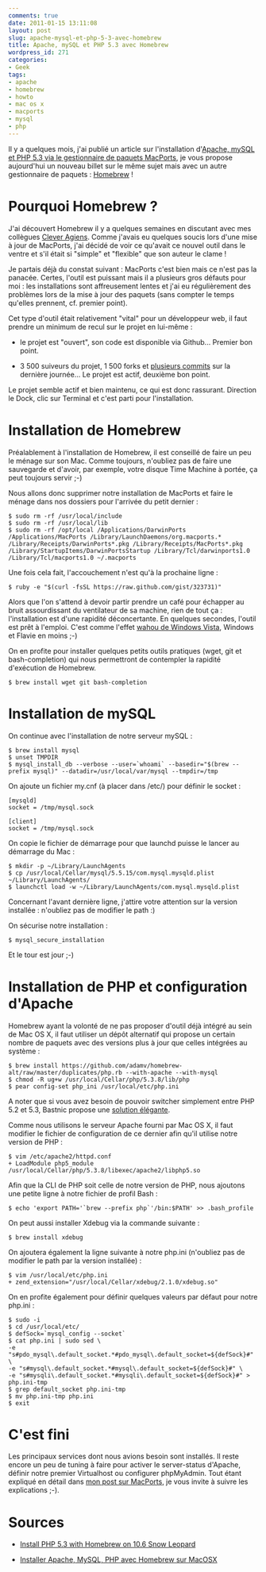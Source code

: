 ```yaml
---
comments: true
date: 2011-01-15 13:11:08
layout: post
slug: apache-mysql-et-php-5-3-avec-homebrew
title: Apache, mySQL et PHP 5.3 avec Homebrew
wordpress_id: 271
categories:
- Geek
tags:
- apache
- homebrew
- howto
- mac os x
- macports
- mysql
- php
---
```


Il y a quelques mois, j'ai publié un article sur l'installation d'[Apache, mySQL et PHP 5.3 via le gestionnaire de paquets MacPorts](http://www.vincentlemaire.com/apache-mysql-et-php-5-3-avec-macports), je vous propose aujourd'hui un nouveau billet sur le même sujet mais avec un autre gestionnaire de paquets : [Homebrew](http://mxcl.github.com/homebrew/) !


# Pourquoi Homebrew ?


J'ai découvert Homebrew il y a quelques semaines en discutant avec mes collègues [Clever Agiens](http://www.clever-age.com). Comme j'avais eu quelques soucis lors d'une mise à jour de MacPorts, j'ai décidé de voir ce qu'avait ce nouvel outil dans le ventre et s'il était si "simple" et "flexible" que son auteur le clame !

Je partais déjà du constat suivant : MacPorts c'est bien mais ce n'est pas la panacée. Certes, l'outil est puissant mais il a plusieurs gros défauts pour moi : les installations sont affreusement lentes et j'ai eu régulièrement des problèmes lors de la mise à jour des paquets (sans compter le temps qu'elles prennent, cf. premier point).

Cet type d'outil était relativement "vital" pour un développeur web, il faut prendre un minimum de recul sur le projet en lui-même :



	
  * le projet est "ouvert", son code est disponible via Github... Premier bon point.

	
  * 3 500 suiveurs du projet, 1 500 forks et [plusieurs commits](https://github.com/mxcl/homebrew/commits/master) sur la dernière journée... Le projet est actif, deuxième bon point.


Le projet semble actif et bien maintenu, ce qui est donc rassurant. Direction le Dock, clic sur Terminal et c'est parti pour l'installation.


# Installation de Homebrew


Préalablement à l'installation de Homebrew, il est conseillé de faire un peu le ménage sur son Mac. Comme toujours, n'oubliez pas de faire une sauvegarde et d'avoir, par exemple, votre disque Time Machine à portée, ça peut toujours servir ;-)

Nous allons donc supprimer notre installation de MacPorts et faire le ménage dans nos dossiers pour l'arrivée du petit dernier :

    
    $ sudo rm -rf /usr/local/include
    $ sudo rm -rf /usr/local/lib
    $ sudo rm -rf /opt/local /Applications/DarwinPorts /Applications/MacPorts /Library/LaunchDaemons/org.macports.* /Library/Receipts/DarwinPorts*.pkg /Library/Receipts/MacPorts*.pkg /Library/StartupItems/DarwinPortsStartup /Library/Tcl/darwinports1.0 /Library/Tcl/macports1.0 ~/.macports


Une fois cela fait, l'accouchement n'est qu'à la prochaine ligne :

    
    $ ruby -e "$(curl -fsSL https://raw.github.com/gist/323731)"


Alors que l'on s'attend à devoir partir prendre un café pour échapper au bruit assourdissant du ventilateur de sa machine, rien de tout ça : l'installation est d'une rapidité déconcertante. En quelques secondes, l'outil est prêt à l'emploi. C'est comme l'effet [wahou de Windows Vista](http://www.youtube.com/watch?v=9RFXoupKDko), Windows et Flavie en moins ;-)

On en profite pour installer quelques petits outils pratiques (wget, git et bash-completion) qui nous permettront de contempler la rapidité d'exécution de Homebrew.

    
    $ brew install wget git bash-completion




# Installation de mySQL


On continue avec l'installation de notre serveur mySQL :

    
    $ brew install mysql
    $ unset TMPDIR
    $ mysql_install_db --verbose --user=`whoami` --basedir="$(brew --prefix mysql)" --datadir=/usr/local/var/mysql --tmpdir=/tmp


On ajoute un fichier my.cnf (à placer dans /etc/) pour définir le socket :

    
    [mysqld]
    socket = /tmp/mysql.sock
    
    [client]
    socket = /tmp/mysql.sock


On copie le fichier de démarrage pour que launchd puisse le lancer au démarrage du Mac :

    
    $ mkdir -p ~/Library/LaunchAgents
    $ cp /usr/local/Cellar/mysql/5.5.15/com.mysql.mysqld.plist ~/Library/LaunchAgents/
    $ launchctl load -w ~/Library/LaunchAgents/com.mysql.mysqld.plist


Concernant l'avant dernière ligne, j'attire votre attention sur la version installée : n'oubliez pas de modifier le path :)

On sécurise notre installation :

    
    $ mysql_secure_installation


Et le tour est jour ;-)


# Installation de PHP et configuration d'Apache


Homebrew ayant la volonté de ne pas proposer d'outil déjà intégré au sein de Mac OS X, il faut utiliser un dépôt alternatif qui propose un certain nombre de paquets avec des versions plus à jour que celles intégrées au système :

    
    $ brew install https://github.com/adamv/homebrew-alt/raw/master/duplicates/php.rb --with-apache --with-mysql
    $ chmod -R ug+w /usr/local/Cellar/php/5.3.8/lib/php
    $ pear config-set php_ini /usr/local/etc/php.ini


A noter que si vous avez besoin de pouvoir switcher simplement entre PHP 5.2 et 5.3, Bastnic propose une [solution élégante](http://www.bastnic.info/index.php/post/2011/01/22/Switcher-entre-PHP-5.2-et-PHP-5.3-sur-Mac-OS-X-et-Homebrew).

Comme nous utilisons le serveur Apache fourni par Mac OS X, il faut modifier le fichier de configuration de ce dernier afin qu'il utilise notre version de PHP :

    
    $ vim /etc/apache2/httpd.conf
    + LoadModule php5_module    /usr/local/Cellar/php/5.3.8/libexec/apache2/libphp5.so


Afin que la CLI de PHP soit celle de notre version de PHP, nous ajoutons une petite ligne à notre fichier de profil Bash :

    
    $ echo 'export PATH='`brew --prefix php`'/bin:$PATH' >> .bash_profile


On peut aussi installer Xdebug via la commande suivante :

    
    $ brew install xdebug


On ajoutera également la ligne suivante à notre php.ini (n'oubliez pas de modifier le path par la version installée) :

    
    $ vim /usr/local/etc/php.ini
    + zend_extension="/usr/local/Cellar/xdebug/2.1.0/xdebug.so"


On en profite également pour définir quelques valeurs par défaut pour notre php.ini :

    
    $ sudo -i
    $ cd /usr/local/etc/
    $ defSock=`mysql_config --socket`
    $ cat php.ini | sudo sed \
    -e "s#pdo_mysql\.default_socket.*#pdo_mysql\.default_socket=${defSock}#" \
    -e "s#mysql\.default_socket.*#mysql\.default_socket=${defSock}#" \
    -e "s#mysqli\.default_socket.*#mysqli\.default_socket=${defSock}#" > php.ini-tmp
    $ grep default_socket php.ini-tmp
    $ mv php.ini-tmp php.ini
    $ exit




# C'est fini


Les principaux services dont nous avions besoin sont installés. Il reste encore un peu de tuning à faire pour activer le server-status d'Apache, définir notre premier Virtualhost ou configurer phpMyAdmin. Tout étant expliqué en détail dans [mon post sur MacPorts](http://www.vincentlemaire.com/apache-mysql-et-php-5-3-avec-macports), je vous invite à suivre les explications ;-).


# Sources





	
  * [Install PHP 5.3 with Homebrew on 10.6 Snow Leopard](http://notfornoone.com/2010/07/install-php53-homebrew-snow-leopard/)

	
  * [Installer Apache, MySQL, PHP avec Homebrew sur MacOSX](http://www.remi-montagu.fr/blog/developpement/installer-apache-mysql-php-avec-homebrew-macosx/)


